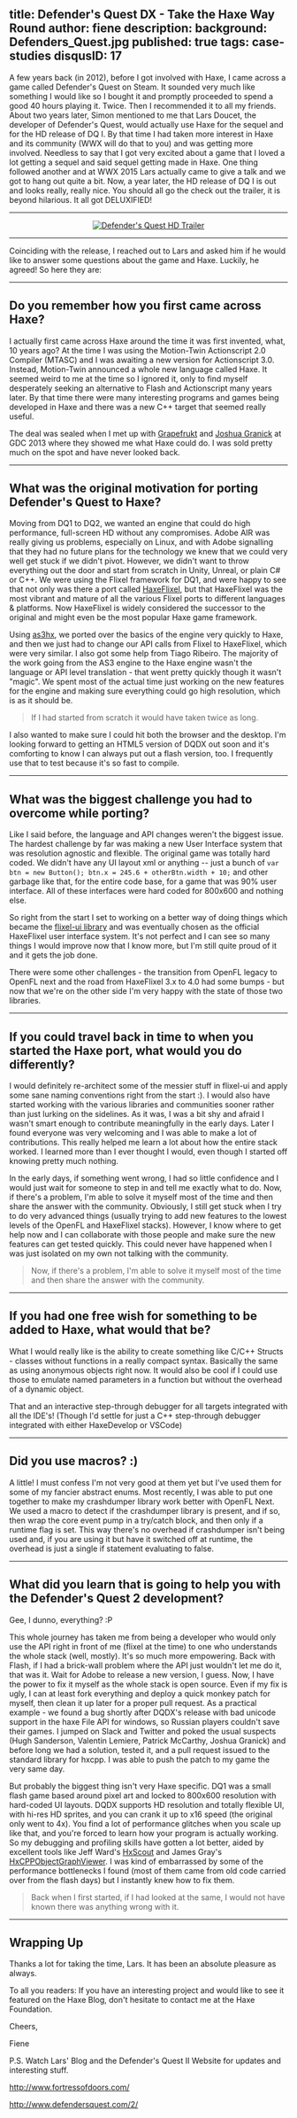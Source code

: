 title: Defender's Quest DX - Take the Haxe Way Round
author: fiene
description: 
background: Defenders_Quest.jpg
published: true
tags: case-studies
disqusID: 17
---

A few years back (in 2012), before I got involved with Haxe, I came across a game called Defender's Quest on Steam. It sounded very much like something I would like so I bought it and promptly proceeded to spend a good 40 hours playing it. Twice. Then I recommended it to all my friends. About two years later, Simon mentioned to me that Lars Doucet, the developer of Defender's Quest, would actually use Haxe for the sequel and for the HD release of DQ I. By that time I had taken more interest in Haxe and its community (WWX will do that to you) and was getting more involved. Needless to say that I got very excited about a game that I loved a lot getting a sequel and said sequel getting made in Haxe. One thing followed another and at WWX 2015 Lars actually came to give a talk and we got to hang out quite a bit. Now, a year later, the HD release of DQ I is out and looks really, really nice. You should all go the check out the trailer, it is beyond hilarious. It all got DELUXIFIED!

---

<div style="text-align:center" markdown="1">
    <a href="http://www.youtube.com/watch?feature=player_embedded&v=QEarmXpMag8" target="_blank">
        <img src="http://img.youtube.com/vi/QEarmXpMag8/0.jpg" alt="Defender's Quest HD Trailer"  />
    </a>
</div>

---

Coinciding with the release, I reached out to Lars and asked him if he would like to answer some questions about the game and Haxe. Luckily, he agreed! So here they are:

---

## Do you remember how you first came across Haxe?

I actually first came across Haxe around the time it was first invented, what, 10 years ago? At the time I was using the Motion-Twin Actionscript 2.0 Compiler (MTASC) and I was awaiting a new version for Actionscript 3.0. Instead, Motion-Twin announced a whole new language called Haxe. It seemed weird to me at the time so I ignored it, only to find myself desperately seeking an alternative to Flash and Actionscript many years later. By that time there were many interesting programs and games being developed in Haxe and there was a new C++ target that seemed really useful.

The deal was sealed when I met up with [Grapefrukt](https://github.com/grapefrukt) and [Joshua Granick](https://github.com/jgranick) at GDC 2013 where they showed me what Haxe could do. I was sold pretty much on the spot and have never looked back.

---

## What was the original motivation for porting Defender's Quest to Haxe?

Moving from DQ1 to DQ2, we wanted an engine that could do high performance, full-screen HD without any compromises. Adobe AIR was really giving us problems, especially on Linux, and with Adobe signalling that they had no future plans for the technology we knew that we could very well get stuck if we didn't pivot. However, we didn't want to throw everything out the door and start from scratch in Unity, Unreal, or plain C# or C++. We were using the Flixel framework for DQ1, and were happy to see that not only was there a port called [HaxeFlixel](http://haxeflixel.com/), but that HaxeFlixel was the most vibrant and mature of all the various Flixel ports to different languages & platforms. Now HaxeFlixel is widely considered the successor to the original and might even be the most popular Haxe game framework.

Using [as3hx](https://github.com/HaxeFoundation/as3hx), we ported over the basics of the engine very quickly to Haxe, and then we just had to change our API calls from Flixel to HaxeFlixel, which were very similar. I also got some help from Tiago Ribeiro. The majority of the work going from the AS3 engine to the Haxe engine wasn't the language or API level translation - that went pretty quickly though it wasn't "magic". We spent most of the actual time just working on the new features for the engine and making sure everything could go high resolution, which is as it should be. 

>If I had started from scratch it would have taken twice as long.

I also wanted to make sure I could hit both the browser and the desktop. I'm looking forward to getting an HTML5 version of DQDX out soon and it's comforting to know I can always put out a flash version, too. I frequently use that to test because it's so fast to compile.

---

## What was the biggest challenge you had to overcome while porting?

Like I said before, the language and API changes weren't the biggest issue. The hardest challenge by far was making a new User Interface system that was resolution agnostic and flexible. The original game was totally hard coded. We didn't have any UI layout xml or anything -- just a bunch of `var btn = new Button(); btn.x = 245.6 + otherBtn.width + 10;` and other garbage like that, for the entire code base, for a game that was 90% user interface. All of these interfaces were hard coded for 800x600 and nothing else.

So right from the start I set to working on a better way of doing things which became the [flixel-ui library](https://github.com/HaxeFlixel/flixel-ui) and was eventually chosen as the official HaxeFlixel user interface system. It's not perfect and I can see so many things I would improve now that I know more, but I'm still quite proud of it and it gets the job done.

There were some other challenges - the transition from OpenFL legacy to OpenFL next and the road from HaxeFlixel 3.x to 4.0 had some bumps - but now that we're on the other side I'm very happy with the state of those two libraries.

---

## If you could travel back in time to when you started the Haxe port, what would you do differently?

I would definitely re-architect some of the messier stuff in flixel-ui and apply some sane naming conventions right from the start :). I would also have started working with the various libraries and communities sooner rather than just lurking on the sidelines. As it was, I was a bit shy and afraid I wasn't smart enough to contribute meaningfully in the early days. Later I found everyone was very welcoming and I was able to make a lot of contributions. This really helped me learn a lot about how the entire stack worked. I learned more than I ever thought I would, even though I started off knowing pretty much nothing.

In the early days, if something went wrong, I had so little confidence and I would just wait for someone to step in and tell me exactly what to do. Now, if there's a problem, I'm able to solve it myself most of the time and then share the answer with the community. Obviously, I still get stuck when I try to do very advanced things (usually trying to add new features to the lowest levels of the OpenFL and HaxeFlixel stacks). However, I know where to get help now and I can collaborate with those people and make sure the new features can get tested quickly. This could never have happened when I was just isolated on my own not talking with the community.

>Now, if there's a problem, I'm able to solve it myself most of the time and then share the answer with the community.

---

## If you had one free wish for something to be added to Haxe, what would that be?

What I would really like is the ability to create something like C/C++ Structs - classes without functions in a really compact syntax. Basically the same as using anonymous objects right now. It would also be cool if I could use those to emulate named parameters in a function but without the overhead of a dynamic object.

That and an interactive step-through debugger for all targets integrated with all the IDE's! (Though I'd settle for just a C++ step-through debugger integrated with either HaxeDevelop or VSCode)

---

## Did you use macros? :)

A little! I must confess I'm not very good at them yet but I've used them for some of my fancier abstract enums. Most recently, I was able to put one together to make my crashdumper library work better with OpenFL Next. We used a macro to detect if the crashdumper library is present, and if so, then wrap the core event pump in a try/catch block, and then only if a runtime flag is set. This way there's no overhead if crashdumper isn't being used and, if you are using it but have it switched off at runtime, the overhead is just a single if statement evaluating to false.

---

## What did you learn that is going to help you with the Defender's Quest 2 development?

Gee, I dunno, everything? :P

This whole journey has taken me from being a developer who would only use the API right in front of me (flixel at the time) to one who understands the whole stack (well, mostly). It's so much more empowering. Back with Flash, if I had a brick-wall problem where the API just wouldn't let me do it, that was it. Wait for Adobe to release a new version, I guess. Now, I have the power to fix it myself as the whole stack is open source. Even if my fix is ugly, I can at least fork everything and deploy a quick monkey patch for myself, then clean it up later for a proper pull request. As a practical example - we found a bug shortly after DQDX's release with bad unicode support in the haxe File API for windows, so Russian players couldn't save their games. I jumped on Slack and Twitter and poked the usual suspects (Hugh Sanderson, Valentin Lemiere, Patrick McCarthy, Joshua Granick) and before long we had a solution, tested it, and a pull request issued to the standard library for hxcpp. I was able to push the patch to my game the very same day.

But probably the biggest thing isn't very Haxe specific. DQ1 was a small flash game based around pixel art and locked to 800x600 resolution with hard-coded UI layouts. DQDX supports HD resolution and totally flexible UI, with hi-res HD sprites, and you can crank it up to x16 speed (the original only went to 4x). You find a lot of performance glitches when you scale up like that, and you're forced to learn how your program is actually working. So my debugging and profiling skills have gotten a lot better, aided by excellent tools like Jeff Ward's [HxScout](http://hxscout.com/) and James Gray's [HxCPPObjectGraphViewer](https://github.com/james4k/hxcppObjectGraphViewer). I was kind of embarrassed by some of the performance bottlenecks I found (most of them came from old code carried over from the flash days) but I instantly knew how to fix them. 

>Back when I first started, if I had looked at the same, I would not have known there was anything wrong with it.

---

## Wrapping Up

Thanks a lot for taking the time, Lars. It has been an absolute pleasure as always.

To all you readers: If you have an interesting project and would like to see it featured on the Haxe Blog, don't hesitate to contact me at the Haxe Foundation.

Cheers,

Fiene

P.S. Watch Lars' Blog and the Defender's Quest II Website for updates and interesting stuff.

http://www.fortressofdoors.com/

http://www.defendersquest.com/2/
